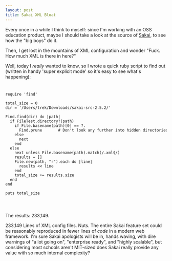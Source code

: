 ```yaml
--- 
layout: post
title: Sakai XML Bloat
---
```

Every once in a while I think to myself: since I'm working with an OSS education product, maybe I should take a look at the source of <a href='http://sakaiproject.org/portal'>Sakai</a>, to see how the "big boys" do it.

Then, I get lost in the mountains of XML configuration and wonder "Fuck. How much XML is there in here?"

Well, today I <em>really</em> wanted to know, so I wrote a quick ruby script to find out (written in handy 'super explicit mode' so it's easy to see what's happening):
<code>
<pre>
require 'find'

total_size = 0
dir = '/Users/trek/Downloads/sakai-src-2.5.2/'

Find.find(dir) do |path|
  if FileTest.directory?(path)
    if File.basename(path)[0] == ?.
      Find.prune       # Don't look any further into hidden directories.
    else
      next
    end
  else
    next unless File.basename(path).match(/.xml$/)
    results = []
    File.new(path, "r").each do |line|
      results &lt;&lt; line
    end
    total_size += results.size
  end
end

puts total_size
</pre>
</code>

The results: 233,149.

233,149 Lines of XML config files. Nuts.  The entire Sakai feature set could be reasonably reproduced in fewer lines of <em>code</em> in a modern web framework. I'm sure Sakai apologists will be in, hands waving, with dire warnings of "a lot going on", "enterprise ready", and "highly scalable", but considering most schools aren't MIT-sized does Sakai really provide any value with so much internal complexity?
